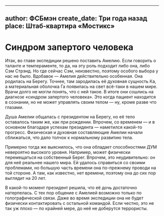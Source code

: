 
---
author: ФСБмэн
create_date: Три года назад
place: Штаб-квартира «Мостикс»
---

# Синдром запертого человека


Итак, во главе экспедиции решено поставить Амелию. Если говорить о таланте и темпераменте, то да, на эту роль подходит либо она, либо Сэм Стрэнд. Но где сейчас Сэм, неизвестно, поэтому особого выбора у нас не было. Вдобавок — Амелия действительно особенная. Она родилась на Берегу. Точнее, там зародилась её духовная сущность Ка, а материальная оболочка Га появилась на свет всё-таки в нашем мире. Врачи долго не могли понять, что с ней такое. В итоге они сошлись на диагнозе «синдром запертого человека». Это когда пациент находится в сознании, но не может управлять своим телом — ну, кроме разве что глазами.


Душа Амелии общалась с президентом на Берегу, но её тело оставалось таким же, как при рождении. Впрочем, со временем — и в основном благодаря успехам президента — наметился какой-то прогресс. Физическая и духовная составляющие Амелии начали сближаться, что дало толчок к нормальному развитию тела.


Примерно тогда же выяснилось, что она обладает способностями ДУМ невероятно высокого уровня. Например, может физически перемещаться на собственный Берег. Впрочем, это неудивительно: он для неё реальнее нашего мира. Ей удалось справиться со своими проблемами, но большую часть времени она по-прежнему проводи на той стороне. А там, как известно, нет времени, поэтому она до сих пор выглядит на 20 лет.


В какой-то момент президент решила, что её дочь достаточно натерпелась. С тех пор общение с Амелией возможно только по голографической связи. Даже во время экспедиции она не будет физически контактировать с остальной командой. Если честно, это не так уж плохо — по крайней мере, до неё не доберутся террористы.




